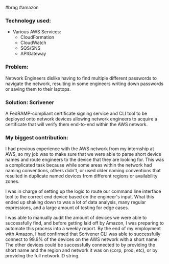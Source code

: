 #brag #amazon
### Technology used: 
* Various AWS Services:
	* CloudFormation
	* CloudWatch
	* SQS/SNS
	* APIGateway

### Problem: 
Network Engineers dislike having to find multiple different passwords to navigate the network, resulting in some engineers writing down passwords or saving them to their laptops.

### Solution: Scrivener
A FedRAMP-compliant certificate signing service and CLI tool to be deployed onto network devices allowing network engineers to acquire a certificate that will verify them end-to-end within the AWS network. 

### My biggest contribution: 
I had previous experience with the AWS network from my internship at AWS, so my job was to make sure that we were able to parse short device names and route engineers to the device that they are looking for. This was a complicated task because while some areas within the network had naming conventions, others didn't, or used older naming conventions that resulted in duplicate named devices from different regions or availability zones. 

I was in charge of setting up the logic to route our command line interface tool to the correct end device based on the engineer's input. What this ended up shaking down to was a lot of data analysis, many regular expressions, and a large amount of testing for edge cases.

I was able to manually audit the amount of devices we were able to successfully find, and before getting laid off by Amazon, I was preparing to automate this process into a weekly report. By the end of my employment with Amazon, I had confirmed that Scrivener CLI was able to successfully connect to 99.9% of the devices on the AWS network with a short name. The other devices could be successfully connected to by providing the short name and the region and network it was on (corp, prod, etc), or by providing the full network ID string.